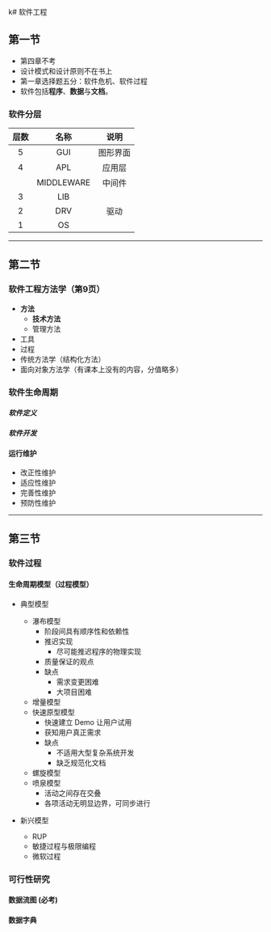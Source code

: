 k# 软件工程
## 第一节
- 第四章不考
- 设计模式和设计原则不在书上
- 第一章选择题五分：软件危机、软件过程
- 软件包括**程序**、**数据**与**文档**。
### 软件分层
层数 | 名称 | 说明
:--:|:--: | :--:
5|GUI|图形界面
4|APL|应用层
||MIDDLEWARE|中间件
3|LIB||
2|DRV|驱动
1|OS||
---
## 第二节
### 软件工程方法学（第9页）
- **方法**
    - **技术方法**
    - 管理方法
- 工具
- 过程
- 传统方法学（结构化方法）
- 面向对象方法学（有课本上没有的内容，分值略多）

### 软件生命周期
#### *软件定义*
#### *软件开发*
#### 运行维护
- 改正性维护
- 适应性维护
- 完善性维护
- 预防性维护
---
## 第三节
### 软件过程
#### 生命周期模型（过程模型）

- 典型模型
    - 瀑布模型
        - 阶段间具有顺序性和依赖性
        - 推迟实现
            - 尽可能推迟程序的物理实现
        - 质量保证的观点
        - 缺点
            - 需求变更困难
            - 大项目困难
    - 增量模型
    - 快速原型模型
        - 快速建立 Demo 让用户试用
        - 获知用户真正需求
        - 缺点
            - 不适用大型复杂系统开发
            - 缺乏规范化文档
    - 螺旋模型
    - 喷泉模型
        - 活动之间存在交叠
        - 各项活动无明显边界，可同步进行

- 新兴模型
    - RUP
    - 敏捷过程与极限编程
    - 微软过程

### 可行性研究
#### 数据流图 (必考)
#### 数据字典